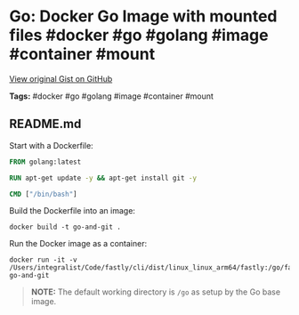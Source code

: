 # Go: Docker Go Image with mounted files #docker #go #golang #image #container #mount

[View original Gist on GitHub](https://gist.github.com/Integralist/d7def72bd3c20e0e076b90b2e90233b7)

**Tags:** #docker #go #golang #image #container #mount

## README.md

Start with a Dockerfile:

```Dockerfile
FROM golang:latest

RUN apt-get update -y && apt-get install git -y

CMD ["/bin/bash"]
```

Build the Dockerfile into an image:

```shell
docker build -t go-and-git .
```

Run the Docker image as a container:

```shell
docker run -it -v /Users/integralist/Code/fastly/cli/dist/linux_linux_arm64/fastly:/go/fastly go-and-git
```

> **NOTE:** The default working directory is `/go` as setup by the Go base image.

